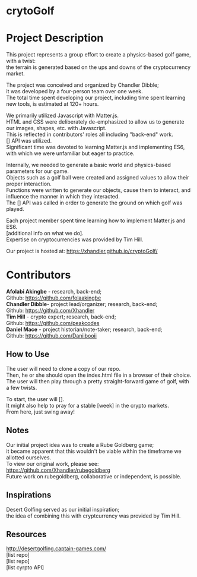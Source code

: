 # crytoGolf

# Project Description
This project represents a group effort to create a physics-based golf game, with a twist:<br>
the terrain is generated based on the ups and downs of the cryptocurrency market.<br>

The project was conceived and organized by Chandler Dibble;<br>
it was developed by a four-person team over one week.<br>
The total time spent developing our project, including time spent learning new tools, is estimated at 120+ hours.<br>

We primarily utilized Javascript with Matter.js.<br>
HTML and CSS were deliberately de-emphasized to allow us to generate our images, shapes, etc. with Javascript.<br>
This is reflected in contributors' roles all including "back-end" work.<br>
[] API was utilized.<br>
Significant time was devoted to learning Matter.js and implementing ES6, with which we were unfamiliar but eager to practice.<br>

Internally, we needed to generate a basic world and physics-based parameters for our game.<br>
Objects such as a golf ball were created and assigned values to allow their proper interaction.<br>
Functions were written to generate our objects, cause them to interact, and influence the manner in which they interacted.<br>
The [] API was called in order to generate the ground on which golf was played.<br>

Each project member spent time learning how to implement Matter.js and ES6.<br>
[additional info on what we do].<br>
Expertise on cryptocurrencies was provided by Tim Hill.<br>

Our project is hosted at: https://xhandler.github.io/cryptoGolf/<br>

# Contributors
__Afolabi Akingbe__ - research, back-end;<br>
Github: https://github.com/folaakingbe<br>
__Chandler Dibble__- project lead/organizer; research, back-end;<br>
  Github: https://github.com/Xhandler<br>
__Tim Hill__ - crypto expert; research, back-end;<br>
  Github: https://github.com/peakcodes<br>
__Daniel Mace__ - project historian/note-taker; research, back-end;<br>
  Github: https://github.com/Daniibooii<br>

## How to Use
The user will need to clone a copy of our repo.<br>
Then, he or she should open the index.html file in a browser of their choice.<br>
The user will then play through a pretty straight-forward game of golf, with a few twists.<br>

To start, the user will [].<br>
It might also help to pray for a stable [week] in the crypto markets.<br>
From here, just swing away!<br>

## Notes
Our initial project idea was to create a Rube Goldberg game;<br>
it became apparent that this wouldn't be viable within the timeframe we allotted ourselves.<br>
To view our original work, please see: https://github.com/Xhandler/rubegoldberg<br>
Future work on rubegoldberg, collaborative or independent, is possible.<br>

## Inspirations
Desert Golfing served as our initial inspiration;<br>
the idea of combining this with cryptcurrency was provided by Tim Hill.<br>

## Resources
http://desertgolfing.captain-games.com/<br>
[list repo]<br>
[list repo]<br>
[list cyrpto API]
